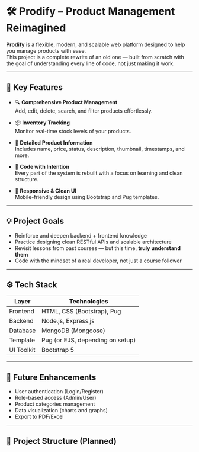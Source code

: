 # 🛠️ Prodify – Product Management Reimagined

**Prodify** is a flexible, modern, and scalable web platform designed to help you manage products with ease.  
This project is a complete rewrite of an old one — built from scratch with the goal of understanding every line of code, not just making it work.

---

## 🚀 Key Features

- 🔍 **Comprehensive Product Management**  
  Add, edit, delete, search, and filter products effortlessly.

- 📦 **Inventory Tracking**  
  Monitor real-time stock levels of your products.

- 🧾 **Detailed Product Information**  
  Includes name, price, status, description, thumbnail, timestamps, and more.

- 🧠 **Code with Intention**  
  Every part of the system is rebuilt with a focus on learning and clean structure.

- 🎨 **Responsive & Clean UI**  
  Mobile-friendly design using Bootstrap and Pug templates.

---

## 💡 Project Goals

- Reinforce and deepen backend + frontend knowledge
- Practice designing clean RESTful APIs and scalable architecture
- Revisit lessons from past courses — but this time, **truly understand them**
- Code with the mindset of a real developer, not just a course follower

---

## ⚙️ Tech Stack

| Layer        | Technologies              |
|--------------|---------------------------|
| Frontend     | HTML, CSS (Bootstrap), Pug |
| Backend      | Node.js, Express.js        |
| Database     | MongoDB (Mongoose)         |
| Template     | Pug (or EJS, depending on setup) |
| UI Toolkit   | Bootstrap 5                |

---

## 🧪 Future Enhancements

- User authentication (Login/Register)
- Role-based access (Admin/User)
- Product categories management
- Data visualization (charts and graphs)
- Export to PDF/Excel

---

## 📁 Project Structure (Planned)

